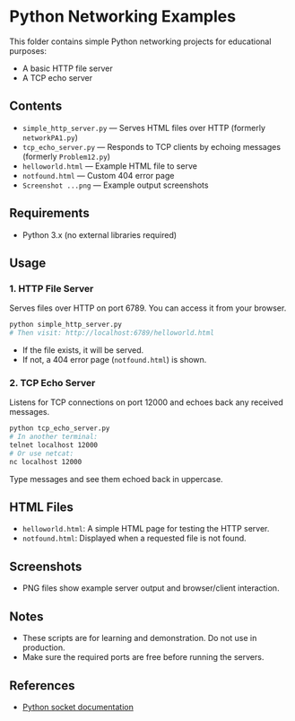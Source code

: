 # Python Networking Examples

This folder contains simple Python networking projects for educational purposes:
- A basic HTTP file server
- A TCP echo server

## Contents

- `simple_http_server.py` — Serves HTML files over HTTP (formerly `networkPA1.py`)
- `tcp_echo_server.py` — Responds to TCP clients by echoing messages (formerly `Problem12.py`)
- `helloworld.html` — Example HTML file to serve
- `notfound.html` — Custom 404 error page
- `Screenshot ...png` — Example output screenshots

## Requirements
- Python 3.x (no external libraries required)

## Usage

### 1. HTTP File Server
Serves files over HTTP on port 6789. You can access it from your browser.

```bash
python simple_http_server.py
# Then visit: http://localhost:6789/helloworld.html
```

- If the file exists, it will be served.
- If not, a 404 error page (`notfound.html`) is shown.

### 2. TCP Echo Server
Listens for TCP connections on port 12000 and echoes back any received messages.

```bash
python tcp_echo_server.py
# In another terminal:
telnet localhost 12000
# Or use netcat:
nc localhost 12000
```

Type messages and see them echoed back in uppercase.

## HTML Files
- `helloworld.html`: A simple HTML page for testing the HTTP server.
- `notfound.html`: Displayed when a requested file is not found.

## Screenshots
- PNG files show example server output and browser/client interaction.

## Notes
- These scripts are for learning and demonstration. Do not use in production.
- Make sure the required ports are free before running the servers.

## References
- [Python socket documentation](https://docs.python.org/3/library/socket.html) 